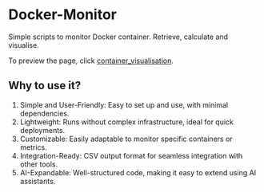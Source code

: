 # Docker-Monitor
Simple scripts to monitor Docker container. Retrieve, calculate and visualise.

To preview the page, click [container_visualisation](https://kingcide.github.io/others/container_visualisation).

## Why to use it? 

1. Simple and User-Friendly: Easy to set up and use, with minimal dependencies.
2. Lightweight: Runs without complex infrastructure, ideal for quick deployments.
3. Customizable: Easily adaptable to monitor specific containers or metrics.
4. Integration-Ready: CSV output format for seamless integration with other tools.
5. AI-Expandable: Well-structured code, making it easy to extend using AI assistants.
